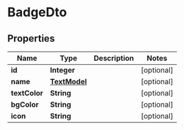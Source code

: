 

# BadgeDto


## Properties

| Name | Type | Description | Notes |
|------------ | ------------- | ------------- | -------------|
|**id** | **Integer** |  |  [optional] |
|**name** | [**TextModel**](TextModel.md) |  |  [optional] |
|**textColor** | **String** |  |  [optional] |
|**bgColor** | **String** |  |  [optional] |
|**icon** | **String** |  |  [optional] |



